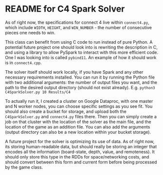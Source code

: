# README for C4 Spark Solver

As of right now, the specifications for connect 4 live within `connect4.py`, which include `WIDTH`, `HEIGHT`, and `WIN_NUMBER` - the number of consecutive pieces one needs to win. 

This class can benefit from using C code to run instead of pure Python. A potential future project one should look into is rewriting the description in C, and using a library to allow PySpark to interact with this more efficient code. One I was looking into is called `pybind11`. An example of how it should work is in `connect4.cpp`.

The solver itself should work locally, if you have Spark and any other necessary requirements installed. You can run it by running the Python file with two additional arguments: the number of output files you want, and the path to the desired output directory (should not exist already). E.g. `python3 C4SparkSolver.py 10 Results/C4`

To actually run it, I created a cluster on Google Dataproc, with one master and N worker nodes, you can choose specific settings as you see fit. You should also create a bucket for storage, and upload both the `C4SparkSolver.py` and `connect4.py` files there. Then you can simply create a job on that cluster with the location of the solver as the main file, and the location of the game as an addition file. You can also add the arguments (output directory can also be a new location within your bucket storage).

A future project for the solver is optimizing its use of data. As of right now, its storing human-readable data, but should really be storing an integer that encodes all the information (board-state, depth, value, and remoteness). It should only store this type in the RDDs for space/networking costs, and should convert between this form and current form before being processed by the game class. 

